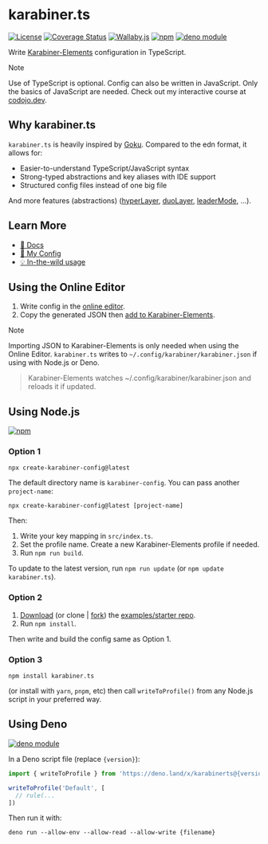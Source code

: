 # karabiner.ts

[![License](https://img.shields.io/npm/l/karabiner.ts.svg)](LICENSE)
[![Coverage Status](https://coveralls.io/repos/github/evan-liu/karabiner.ts/badge.svg)](https://coveralls.io/github/evan-liu/karabiner.ts)
[![Wallaby.js](https://img.shields.io/badge/wallaby.js-powered-blue.svg?style=flat&logo=github)](https://wallabyjs.com/oss/)
[![npm](https://img.shields.io/npm/v/karabiner.ts.svg)](https://www.npmjs.com/package/karabiner.ts)
[![deno module](https://shield.deno.dev/x/karabinerts)](https://deno.land/x/karabinerts)

Write [Karabiner-Elements](https://github.com/pqrs-org/Karabiner-Elements) configuration in TypeScript.

> [!NOTE]
> Use of TypeScript is optional. Config can also be written in JavaScript.
> Only the basics of JavaScript are needed. Check out my interactive course at [codojo.dev](https://codojo.dev/javascript/basics/hello-world).

## Why karabiner.ts

`karabiner.ts` is heavily inspired by [Goku](https://github.com/yqrashawn/GokuRakuJoudo). Compared to the edn format, it allows for:

- Easier-to-understand TypeScript/JavaScript syntax
- Strong-typed abstractions and key aliases with IDE support
- Structured config files instead of one big file

And more features (abstractions)
([hyperLayer](https://evan-liu.github.io/karabiner.ts/rules/hyper-layer),
[duoLayer](https://evan-liu.github.io/karabiner.ts/rules/duo-layer),
[leaderMode](https://evan-liu.github.io/karabiner.ts/rules/leader-mode), ...).

## Learn More

- [📝 Docs](https://karabiner.ts.evanliu.dev)
- [🔧 My Config](https://github.com/evan-liu/karabiner-config/blob/main/karabiner-config.ts)
- [💡 In-the-wild usage](https://github.com/evan-liu/karabiner.ts/network/dependents)

## Using the Online Editor

1. Write config in the [online editor](https://karabiner.ts.evanliu.dev/editor).
2. Copy the generated JSON then [add to Karabiner-Elements](https://karabiner-elements.pqrs.org/docs/manual/configuration/add-your-own-complex-modifications/).

> [!NOTE]
> Importing JSON to Karabiner-Elements is only needed when using the Online Editor.
> `karabiner.ts` writes to `~/.config/karabiner/karabiner.json` if using with Node.js or Deno.
>
> > Karabiner-Elements watches ~/.config/karabiner/karabiner.json and reloads it if updated.

## Using Node.js

[![npm](https://img.shields.io/npm/v/karabiner.ts.svg)](https://www.npmjs.com/package/karabiner.ts)

### Option 1

    npx create-karabiner-config@latest

The default directory name is `karabiner-config`. You can pass another `project-name`:

    npx create-karabiner-config@latest [project-name]

Then:

1. Write your key mapping in `src/index.ts`.
2. Set the profile name. Create a new Karabiner-Elements profile if needed.
3. Run `npm run build`.

To update to the latest version, run `npm run update` (or `npm update karabiner.ts`).

### Option 2

1. [Download](https://github.com/evan-liu/karabiner.ts.examples/archive/refs/heads/main.zip) (or clone | [fork](https://github.com/evan-liu/karabiner.ts.examples/fork)) the [examples/starter repo](https://github.com/evan-liu/karabiner.ts.examples).
2. Run `npm install`.

Then write and build the config same as Option 1.

### Option 3

    npm install karabiner.ts

(or install with `yarn`, `pnpm`, etc) then call `writeToProfile()` from any Node.js script in your preferred way.

## Using Deno

[![deno module](https://shield.deno.dev/x/karabinerts)](https://deno.land/x/karabinerts)

In a Deno script file (replace `{version}`):

```typescript
import { writeToProfile } from 'https://deno.land/x/karabinerts@{version}/deno.ts'

writeToProfile('Default', [
  // rule(...
])
```

Then run it with:

    deno run --allow-env --allow-read --allow-write {filename}
